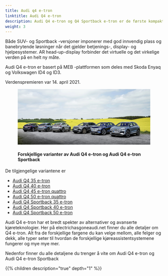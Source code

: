 ```yaml
---
title: Audi q4 e-tron
linktitle: Audi Q4 e-tron
description: Audi Q4 e-tron og Q4 Sportback e-tron er de første kompakte elektriske SUV-ene og den tredje helelektriske modellen fra Audi. Tilgjengelig i 7 varianter.
weight: 3
---
```

<!-- markdownlint-disable MD033 -->

Både SUV- og Sportback -versjoner imponerer med god innvendig plass og banebrytende løsninger når det gjelder betjenings-, display- og hjelpesystemer. AR head-up-display forbinder det virtuelle og det virkelige verden på en helt ny måte.

Audi Q4 e-tron er basert på MEB -plattformen som deles med Skoda Enyaq og Volkswagen ID4 og ID3.

Verdenspremieren var 14. april 2021.

<figure>
    <a href="/models/q4-e-tron/variants/variants1.jpg">
        <img src="/models/q4-e-tron/variants/variants1s.jpg" alt="Different variants of Audi Q4 e-tron and Audi Q4 e-tron Sportback" title="Different variants of Audi Q4 e-tron and Audi Q4 e-tron Sportback">
    </a>
    <figcaption><h4>Forskjellige varianter av Audi Q4 e-tron og Audi Q4 e-tron Sportback</h4></figcaption>
</figure>

De tilgjengelige variantene er

- [Audi Q4 35 e-tron](/models/q4-e-tron/variants/#audi-q4-35-e-tron)
- [Audi Q4 40 e-tron](/models/q4-e-tron/variants/#audi-q4-40-e-tron)
- [Audi Q4 45 e-tron quattro](/models/q4-e-tron/variants/#audi-q4-45-e-tron-quattro)
- [Audi Q4 50 e-tron quattro](/models/q4-e-tron/variants/#audi-q4-45-e-tron-quattro)
- [Audi Q4 Sportback 35 e-tron](/models/q4-e-tron/variants/#audi-q4-sportback-35-e-tron)
- [Audi Q4 Sportback 40 e-tron](/models/q4-e-tron/variants/#audi-q4-sportback-40-e-tron)
- [Audi Q4 Sportback 50 e-tron](/models/q4-e-tron/variants/#audi-q4-sportback-50-e-tron-quattro)

Audi Q4 e-tron har et bredt spekter av alternativer og avanserte kjøreteknologier. Her på electrichasgoneaudi.net finner du alle detaljer om Q4 e-tron. Alt fra de forskjellige fargene du kan velge mellom, alle felger og dekk, alle typer seter til hvordan de forskjellige kjøreassistentsystemene fungerer og mye mye mer.

Nedenfor finner du alle detaljene du trenger å vite om Audi Q4 e-tron og Audi Q4 e-tron Sportback

{{% children description="true" depth="1" %}}
